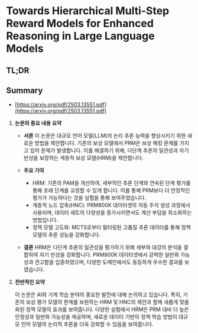 # Towards Hierarchical Multi-Step Reward Models for Enhanced Reasoning in Large Language Models
## TL;DR
## Summary
- [https://arxiv.org/pdf/2503.13551.pdf](https://arxiv.org/pdf/2503.13551.pdf)

1. **논문의 중요 내용 요약**

   - **서론**
     이 논문은 대규모 언어 모델(LLM)의 논리 추론 능력을 향상시키기 위한 새로운 방법을 제안합니다. 기존의 보상 모델에서 PRM은 보상 해킹 문제를 가지고 있어 문제가 발생합니다. 이를 해결하기 위해, 다단계 추론의 일관성과 자기 반성을 보장하는 계층적 보상 모델(HRM)을 제안합니다.

   - **주요 기여**
     - HRM: 기존의 PAM을 개선하여, 세부적인 추론 단계와 연속된 단계 평가를 통해 초래 단계를 교정할 수 있게 합니다. 이를 통해 PRM보다 더 안정적인 평가가 가능하다는 것을 실험을 통해 보여주었습니다.
     - 계층적 노드 압축(HNC): PRM800K 데이터셋의 자동 주석 생성 과정에서 사용되며, 데이터 세트의 다양성을 증가시키면서도 계산 부담을 최소화하는 방법입니다.
     - 정책 모델 고도화: MCTS로부터 필터링된 고품질 추론 데이터를 통해 정책 모델의 추론 성능을 강화합니다.

   - **결론**
     HRM은 다단계 추론의 일관성을 평가하기 위해 세부와 대강의 분석을 결합하여 자기 반성을 강화합니다. PRM800K 데이터셋에서 강력한 일반화 가능성과 견고함을 입증하였으며, 다양한 도메인에서도 동등하게 우수한 결과를 보였습니다.

2. **전반적인 요약**
   
   이 논문은 AI와 기계 학습 분야의 중요한 발전에 대해 논의하고 있습니다. 특히, 기존의 보상 평가 모델의 한계를 보완하는 HRM 및 HNC의 제안과 함께 새롭게 맞춤화된 정책 모델의 효과를 보여줍니다. 다양한 실험에서 HRM은 PRM 대비 더 높은 안정성과 일반화 가능성을 제공하며, 새로운 데이터 기반의 정책 학습 방법이 대규모 언어 모델의 논리적 추론을 더욱 강화할 수 있음을 보여줍니다.